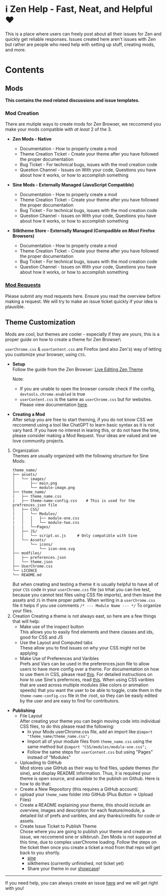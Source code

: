 # ℹ️ Zen Help - Fast, Neat, and Helpful ❤️
This is a place where users can freely post about all their issues for Zen and quickly get reliable responses.
Issues created here aren't issues with Zen but rather are people who need help with setting up stuff, creating mods, and more.

# Contents

## Mods
**This contains the mod related discussions and issue templates.**

### Mod Creation
There are mutiple ways to create mods for Zen Browser, we reccomend you make your mods compatible with _at least_ 2 of the 3.
* **Zen Mods - Native**
  * Documentation - How to properly create a mod
  * Theme Creation Ticket - Create your theme after you have followed the proper documentation
  * Bug Ticket - For technical bugs, issues with the mod creation code
  * Question Channel - Issues on With your code, Questions you have about how it works, or how to accomplish something

* **Sine Mods - Externally Managed (JavaScript Compatible)**
  * Documentation - How to properly create a mod
  * Theme Creation Ticket - Create your theme after you have followed the proper documentation
  * Bug Ticket - For technical bugs, issues with the mod creation code
  * Question Channel - Issues on With your code, Questions you have about how it works, or how to accomplish something

* **Silktheme Store - Externally Managed (Compadible on _Most_ Firefox Browsers)**
  * Documentation - How to properly create a mod
  * Theme Creation Ticket - Create your theme after you have followed the proper documentation
  * Bug Ticket - For technical bugs, issues with the mod creation code
  * Question Channel - Issues on With your code, Questions you have about how it works, or how to accomplish something

### [Mod Requests](https://github.com/ZenHelp/zen-help/discussions/2)
Please submit any mod requests here. Ensure you read the overview before making a request. We will try to make an issue ticket quickly if your idea is plausible.

## Theme Customization
Mods are cool, but themes are cooler - especially if they are _yours_, this is a proper guide on how to create a theme for Zen Browser\

`userChrome.css` & `userContent.css` are Firefox (and also Zen's) way of letting you customize your browser, using `CSS`.
* **Setup**\
  Follow the guide from the Zen Browser: [Live Editing Zen Theme](https://docs.zen-browser.app/guides/live-editing)
  
  Note:
   * If you are unable to open the browser console check if the config, `devtools.chrome.enabled` is true
   * `userContent.css` is the same as `userChrome.css` but for websites. Please view documentation [here](). 

* **Creating a Mod**\
  After setup you are free to start theming, if you do not know CSS we reccomend using a tool like ChatGPT to learn basic syntax as it is not vary hard. If you have no interest in learing this, or do not have the time, please consider making a Mod Request. Your ideas are valued and we love community projects.
1. Organization\
     Themes are usually organized with the following structure for Sine Mods:
     ```
     theme_name/
     ├── assets/
     │   └── images/
     │       ├── main.png
     │       └── module-image.png
     ├── theme_name/
     |   ├── theme_name.css
     |   ├── theme-name-config.css    # This is used for the prefrences.json file
     │   ├── CSS/
     |   |   └── Modules/
     |   │   │   ├── module-one.css
     |   │   │   └── module-two.css
     |   |   └──Pages/
     │   ├── JS/
     │   │   └── script.uc.js     # Only compatible with Sine
     │   └── Assets/
     │       └── icons/
     │           └── icon-one.svg
     ├── modfiles/
     │   ├── preferences.json
     │   └── theme.json
     ├── UserChrome.css
     └── LICENCE
     └── README.md
     
     ```
     But when creating and testing a theme it is usually helpful to have all of your `CSS` code in your `userChrome.css` file (so trhat you can live test, because you cannot test files using CSS file imports), and then leave the assets and `JS` in there proper paths. When writing in a `userChrome.css` file it helps if you use comments `/* --- Module Name --- */` To organize your files. 
2. Creation
   Creating a theme is not always east, so here are a few things that will help:
   * Make use of the inspect button\
       This allows you to easily find elements and there classes and ids, good for CSS and JS
   * Use the Layout and Computed tabs\
       These allow you to find issues on why your CSS might not be applying
   * Make Use of Preferences and Varibles\
      Prefs and Vars can be used in the preferences.json file to allow users to have more config over a theme. For documentation on how to use them in CSS, please read [this](https://docs.zen-browser.app/themes-store/themes-marketplace-preferences). For detailed instructions on how to use Sine's prefernces, read [this](https://github.com/CosmoCreeper/Sine/wiki/Features#-powerful-new-preference-features). When using CSS varibles that are used across multiple modules (like colors or animation speeds) that you want the user to be able to toggle, crate them in the `theme-name-config.css` file in the :root, so they can be easily edited by the user and are easy to find for contributors.
* **Publishing**
  * File Layout\
  After creating your theme you can begin moving code into individual CSS files, to do this please read the following:
     * In your Mods userChrome.css file, add an import like `@import "theme_name/theme_name.css";`
     * Import all of your module files from `theme_name.css` using the same method but `@import "CSS/modules/module-one.css";`
     * Follow the same steps for `userContent.css` but using "Pages" instead of "Modules"
   * Uploading to GitHub\
  Mod stores use GitHub as their way to find files, update themes (for sine), and display README information. Thus, it is required your theme is open source, and availible to the publish on Github. Here is how to do that:
    * Create a New Repository (this requires a GitHub account)
    * upload your `theme_name` folder into GitHub (Plus Button -> Upload Files)
    * Create a README explaining your theme, this should include an overview, images and description for each feature/module, a detailed list of prefs and varibles, and any thanks/credits for code or assets.
  * Create Issue Ticket to Publish Theme\
    Chose where you are going to publish your theme and create an issue, we reccomend sine or silkbrush. Zen Mods is not supported at this time, due to complex userChrome loading. Follow the steps on the ticket then once you create a ticket a mod from that repo will get back to you shortly.
     * [sine](https://github.com/CosmoCreeper/Sine/issues/new?template=add-theme.yml)
     * silkthemes (currently unfinished, not ticket yet)
     * Share your theme in our [showcase](https://github.com/ZenHelp/zen-help/discussions/13)!
---
If you need help, you can always create an issue [here](https://github.com/ZenHelp/zen-help/issues/new) and we will get right with you!
